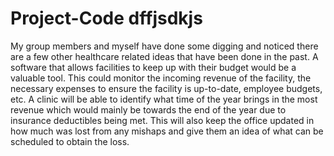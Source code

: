 # Project-Code dffjsdkjs


My group members and myself have done some digging and noticed there are a few other healthcare related ideas that have been done in the past. A software that allows facilities to keep up with their budget would be a valuable tool. This could monitor the incoming revenue of the facility, the necessary expenses to ensure the facility is up-to-date, employee budgets, etc. 
 A clinic will be able to identify what time of the year brings in the most revenue which would mainly be towards the end of the year due to insurance deductibles being met. This will also keep the office updated in how much was lost from any mishaps and give them an idea of what can be scheduled to obtain the loss.
